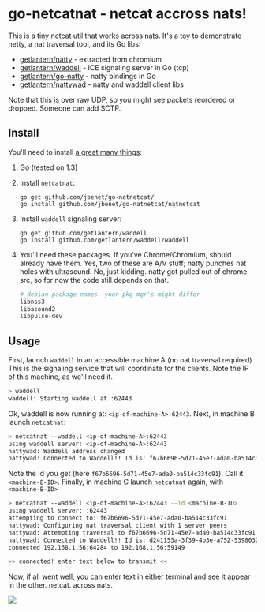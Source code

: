 # go-netcatnat - netcat accross nats!

This is a tiny netcat util that works across nats. It's a toy to demonstrate
netty, a nat traversal tool, and its Go libs:

- [getlantern/natty](https://github.com/getlantern/natty) - extracted from chromium
- [getlantern/waddell](https://github.com/getlantern/waddell) - ICE signaling server in Go (tcp)
- [getlantern/go-natty](https://github.com/getlantern/go-natty) - natty bindings in Go
- [getlantern/nattywad](https://github.com/getlantern/nattywad) - natty and waddell client libs

Note that this is over raw UDP, so you might see packets reordered or dropped.
Someone can add SCTP.

## Install

You'll need to install [a great many things](https://www.youtube.com/watch?v=Nembr1ZeRc8):

1. Go (tested on 1.3)
2. Install `netcatnat`:

    ```
    go get github.com/jbenet/go-natnetcat/
    go install github.com/jbenet/go-natnetcat/natnetcat
    ```

3. Install `waddell` signaling server:

    ```
    go get github.com/getlantern/waddell
    go install github.com/getlantern/waddell/waddell
    ```

4. You'll need these packages. If you've Chrome/Chromium, should already have
    them. Yes, two of these are A/V stuff; natty punches nat holes with
    ultrasound. No, just kidding. natty got pulled out of chrome src, so for
    now the code still depends on that.

    ```sh
    # debian package names. your pkg mgr's might differ
    libnss3
    libasound2
    libpulse-dev
    ```

## Usage

First, launch `waddell` in an accessible machine A (no nat traversal required)
This is the signaling service that will coordinate for the clients.
Note the IP of this machine, as we'll need it.

```sh
> waddell
waddell: Starting waddell at :62443
```

Ok, waddell is now running at: `<ip-of-machine-A>:62443`.
Next, in machine B launch `netcatnat`:

```sh
> netcatnat --waddell <ip-of-machine-A>:62443
using waddell server: <ip-of-machine-A>:62443
nattywad: Waddell address changed
nattywad: Connected to Waddell!! Id is: f67b6696-5d71-45e7-ada0-ba514c33fc91
```

Note the Id you get (here `f67b6696-5d71-45e7-ada0-ba514c33fc91`). Call it `<machine-B-ID>`.
Finally, in machine C launch `netcatnat` again, with `<machine-B-ID>`

```sh
> netcatnat --waddell <ip-of-machine-A>:62443 --id <machine-B-ID>
using waddell server: :62443
attempting to connect to: f67b6696-5d71-45e7-ada0-ba514c33fc91
nattywad: Configuring nat traversal client with 1 server peers
nattywad: Attempting traversal to f67b6696-5d71-45e7-ada0-ba514c33fc91
nattywad: Connected to Waddell!! Id is: d241153a-3f39-4b3e-a752-53980320195c
connected 192.168.1.56:64284 to 192.168.1.56:59149

>> connected! enter text below to transmit <<

```

Now, if all went well, you can enter text in either terminal and see it appear
in the other. netcat. across nats.

![](http://cdn.rsvlts.com/wp-content/uploads/2013/11/deal-with-it.jpg)
